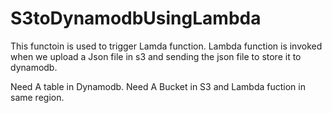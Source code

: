 # S3toDynamodbUsingLambda

This functoin is used to trigger Lamda function.
Lambda function is invoked when we upload a Json file in s3 and sending the json file to store it to dynamodb.

Need A table in Dynamodb.
Need A Bucket in S3 and Lambda fuction in same region.

